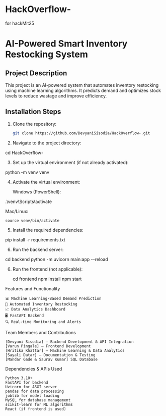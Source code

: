 # HackOverflow-
for hackMit25

# AI-Powered Smart Inventory Restocking System

## Project Description
This project is an AI-powered system that automates inventory restocking using machine learning algorithms. It predicts demand and optimizes stock levels to reduce wastage and improve efficiency.

## Installation Steps
1. Clone the repository:
   ```sh
   git clone https://github.com/DevyaniSisodia/HackOverflow-.git
   
2. Navigate to the project directory:

cd HackOverflow-

3. Set up the virtual environment (if not already activated):

python -m venv venv

4. Activate the virtual environment:

    Windows (PowerShell):

.\venv\Scripts\activate

Mac/Linux:

    source venv/bin/activate

5. Install the required dependencies:

pip install -r requirements.txt

6. Run the backend server:

cd backend
python -m uvicorn main:app --reload

6. Run the frontend (not applicable):

    cd frontend
    npm install
    npm start

Features and Functionality

    📊 Machine Learning-Based Demand Prediction
    🛒 Automated Inventory Restocking
    📈 Data Analytics Dashboard
    🖥 FastAPI Backend
    🔍 Real-time Monitoring and Alerts

Team Members and Contributions

    [Devyani Sisodia] – Backend Development & API Integration
    [Varun Pingale] – Frontend Development
    [Hritika Khattar] – Machine Learning & Data Analytics
    [Sayali Datar] – Documentation & Testing
    [Mandar Gade & Saurav Kumar] SQL Database

Dependencies & APIs Used

    Python 3.10+
    FastAPI for backend
    Uvicorn for ASGI server
    pandas for data processing
    joblib for model loading
    MySQL for database management
    scikit-learn for ML algorithms
    React (if frontend is used)
